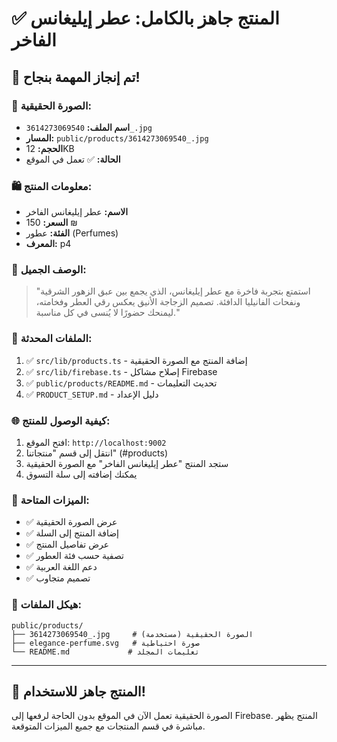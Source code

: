 # ✅ المنتج جاهز بالكامل: عطر إيليغانس الفاخر

## 🎉 تم إنجاز المهمة بنجاح!

### 📸 الصورة الحقيقية:
- **اسم الملف:** `3614273069540_.jpg`
- **المسار:** `public/products/3614273069540_.jpg`
- **الحجم:** 12KB
- **الحالة:** ✅ تعمل في الموقع

### 🛍️ معلومات المنتج:
- **الاسم:** عطر إيليغانس الفاخر
- **السعر:** 150 ₪
- **الفئة:** عطور (Perfumes)
- **المعرف:** p4

### 📝 الوصف الجميل:
> "استمتع بتجربة فاخرة مع عطر إيليغانس، الذي يجمع بين عبق الزهور الشرقية ونفحات الفانيليا الدافئة. تصميم الزجاجة الأنيق يعكس رقي العطر وفخامته، ليمنحك حضورًا لا يُنسى في كل مناسبة."

### 🔧 الملفات المحدثة:
1. ✅ `src/lib/products.ts` - إضافة المنتج مع الصورة الحقيقية
2. ✅ `src/lib/firebase.ts` - إصلاح مشاكل Firebase
3. ✅ `public/products/README.md` - تحديث التعليمات
4. ✅ `PRODUCT_SETUP.md` - دليل الإعداد

### 🌐 كيفية الوصول للمنتج:
1. افتح الموقع: `http://localhost:9002`
2. انتقل إلى قسم "منتجاتنا" (#products)
3. ستجد المنتج "عطر إيليغانس الفاخر" مع الصورة الحقيقية
4. يمكنك إضافته إلى سلة التسوق

### 🎯 الميزات المتاحة:
- ✅ عرض الصورة الحقيقية
- ✅ إضافة المنتج إلى السلة
- ✅ عرض تفاصيل المنتج
- ✅ تصفية حسب فئة العطور
- ✅ دعم اللغة العربية
- ✅ تصميم متجاوب

### 📁 هيكل الملفات:
```
public/products/
├── 3614273069540_.jpg     # الصورة الحقيقية (مستخدمة)
├── elegance-perfume.svg   # صورة احتياطية
└── README.md             # تعليمات المجلد
```

---

## 🚀 المنتج جاهز للاستخدام!

الصورة الحقيقية تعمل الآن في الموقع بدون الحاجة لرفعها إلى Firebase. المنتج يظهر مباشرة في قسم المنتجات مع جميع الميزات المتوقعة. 